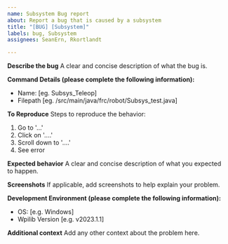 ```yaml
---
name: Subsystem Bug report
about: Report a bug that is caused by a subsystem
title: "[BUG] [Subsystem]"
labels: bug, Subsystem
assignees: SeanErn, Rkortlandt

---
```


**Describe the bug**
A clear and concise description of what the bug is.

**Command Details (please complete the following information):**
- Name: [eg. Subsys_Teleop]
- Filepath [eg. /src/main/java/frc/robot/Subsys_test.java]

**To Reproduce**
Steps to reproduce the behavior:
1. Go to '...'
2. Click on '....'
3. Scroll down to '....'
4. See error

**Expected behavior**
A clear and concise description of what you expected to happen.

**Screenshots**
If applicable, add screenshots to help explain your problem.

**Development Environment (please complete the following information):**
 - OS: [e.g. Windows]
 - Wpilib Version [e.g. v2023.1.1]

**Additional context**
Add any other context about the problem here.
